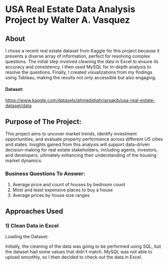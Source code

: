 # USA Real Estate Data Analysis Project by Walter A. Vasquez

## About

I chose a recent real estate dataset from Kaggle for this project because it presents a diverse array of information, perfect for resolving complex questions. The initial step involved cleaning the data in Excel to ensure its accuracy and consistency. I then used MySQL for in-depth analysis to resolve the questions. Finally, I created visualizations from my findings using Tableau, making the results not only accessible but also engaging. 

#### Dataset:
https://www.kaggle.com/datasets/ahmedshahriarsakib/usa-real-estate-dataset/data

## Purpose of The Project:

This project aims to uncover market trends, identify investment opportunities, and evaluate property performance across different US cities and states. Insights gained from this analysis will support data-driven decision-making for real estate stakeholders, including agents, investors, and developers, ultimately enhancing their understanding of the housing market dynamics.


### Business Questions To Answer:

1.	Average price and count of houses by bedroom count
2.	Most and least expensive places to buy a house
3.	Average prices by house size ranges

## Approaches Used

### 1) Clean Data in Excel

Loading the Dataset:

Initially, the cleaning of the data was going to be performed using SQL, but the dataset had some values that didn't match. MySQL was not able to upload smoothly, so I then decided to check out the data in Excel.
